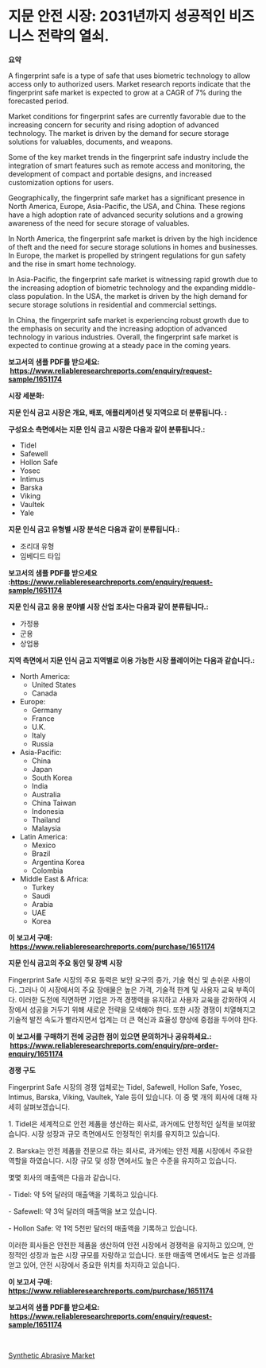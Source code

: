 <p><h1>지문 안전 시장: 2031년까지 성공적인 비즈니스 전략의 열쇠.</h1></p><p><strong>요약</strong></p>
<p><p>A fingerprint safe is a type of safe that uses biometric technology to allow access only to authorized users. Market research reports indicate that the fingerprint safe market is expected to grow at a CAGR of 7% during the forecasted period. </p><p>Market conditions for fingerprint safes are currently favorable due to the increasing concern for security and rising adoption of advanced technology. The market is driven by the demand for secure storage solutions for valuables, documents, and weapons. </p><p>Some of the key market trends in the fingerprint safe industry include the integration of smart features such as remote access and monitoring, the development of compact and portable designs, and increased customization options for users. </p><p>Geographically, the fingerprint safe market has a significant presence in North America, Europe, Asia-Pacific, the USA, and China. These regions have a high adoption rate of advanced security solutions and a growing awareness of the need for secure storage of valuables. </p><p>In North America, the fingerprint safe market is driven by the high incidence of theft and the need for secure storage solutions in homes and businesses. In Europe, the market is propelled by stringent regulations for gun safety and the rise in smart home technology. </p><p>In Asia-Pacific, the fingerprint safe market is witnessing rapid growth due to the increasing adoption of biometric technology and the expanding middle-class population. In the USA, the market is driven by the high demand for secure storage solutions in residential and commercial settings. </p><p>In China, the fingerprint safe market is experiencing robust growth due to the emphasis on security and the increasing adoption of advanced technology in various industries. Overall, the fingerprint safe market is expected to continue growing at a steady pace in the coming years.</p></p>
<p><strong>보고서의 샘플 PDF를 받으세요: &nbsp;<a href="https://www.reliableresearchreports.com/enquiry/request-sample/1651174">https://www.reliableresearchreports.com/enquiry/request-sample/1651174</a></strong></p>
<p><strong>시장 세분화:</strong></p>
<p><strong> 지문 인식 금고 시장은 개요, 배포, 애플리케이션 및 지역으로 더 분류됩니다. :</strong></p>
<p><strong>구성요소 측면에서는 지문 인식 금고 시장은 다음과 같이 분류됩니다.:</strong></p>
<p><ul><li>Tidel</li><li>Safewell</li><li>Hollon Safe</li><li>Yosec</li><li>Intimus</li><li>Barska</li><li>Viking</li><li>Vaultek</li><li>Yale</li></ul></p>
<p><strong> 지문 인식 금고 유형별 시장 분석은 다음과 같이 분류됩니다.:</strong></p>
<p><ul><li>조리대 유형</li><li>임베디드 타입</li></ul></p>
<p><strong>보고서의 샘플 PDF를 받으세요 :<a href="https://www.reliableresearchreports.com/enquiry/request-sample/1651174">https://www.reliableresearchreports.com/enquiry/request-sample/1651174</a></strong></p>
<p><strong> 지문 인식 금고 응용 분야별 시장 산업 조사는 다음과 같이 분류됩니다.:</strong></p>
<p><ul><li>가정용</li><li>군용</li><li>상업용</li></ul></p>
<p><strong>지역 측면에서 지문 인식 금고 지역별로 이용 가능한 시장 플레이어는 다음과 같습니다.:</strong></p>
<p><ul>
    <li>
        North America:
        <ul>
            <li>United States</li>
            <li>Canada</li>
        </ul>
    </li>
    <li>
        Europe:
        <ul>
            <li>Germany</li>
            <li>France</li>
            <li>U.K.</li>
            <li>Italy</li>
            <li>Russia</li>
        </ul>
    </li>
    <li>
        Asia-Pacific:
        <ul>
            <li>China</li>
            <li>Japan</li>
            <li>South Korea</li>
            <li>India</li>
            <li>Australia</li>
            <li>China Taiwan</li>
            <li>Indonesia</li>
            <li>Thailand</li>
            <li>Malaysia</li>
        </ul>
    </li>
    <li>
        Latin America:
        <ul>
            <li>Mexico</li>
            <li>Brazil</li>
            <li>Argentina Korea</li>
            <li>Colombia</li>
        </ul>
    </li>
    <li>
        Middle East & Africa:
        <ul>
            <li>Turkey</li>
            <li>Saudi</li>
            <li>Arabia</li>
            <li>UAE</li>
            <li>Korea</li>
        </ul>
    </li>
    </ul></p>
<p><strong>이 보고서 구매: &nbsp;<a href="https://www.reliableresearchreports.com/purchase/1651174">https://www.reliableresearchreports.com/purchase/1651174</a></strong></p>
<p><strong>지문 인식 금고의 주요 동인 및 장벽 시장</strong></p>
<p><p>Fingerprint Safe 시장의 주요 동력은 보안 요구의 증가, 기술 혁신 및 손쉬운 사용이다. 그러나 이 시장에서의 주요 장애물은 높은 가격, 기술적 한계 및 사용자 교육 부족이다. 이러한 도전에 직면하면 기업은 가격 경쟁력을 유지하고 사용자 교육을 강화하여 시장에서 성공을 거두기 위해 새로운 전략을 모색해야 한다. 또한 시장 경쟁이 치열해지고 기술적 발전 속도가 빨라지면서 업계는 더 큰 혁신과 효율성 향상에 중점을 두어야 한다.</p></p>
<p><strong>이 보고서를 구매하기 전에 궁금한 점이 있으면 문의하거나 공유하세요.: &nbsp;<a href="https://www.reliableresearchreports.com/enquiry/pre-order-enquiry/1651174">https://www.reliableresearchreports.com/enquiry/pre-order-enquiry/1651174</a></strong></p>
<p><strong>경쟁 구도</strong></p>
<p><p>Fingerprint Safe 시장의 경쟁 업체로는 Tidel, Safewell, Hollon Safe, Yosec, Intimus, Barska, Viking, Vaultek, Yale 등이 있습니다. 이 중 몇 개의 회사에 대해 자세히 살펴보겠습니다.</p><p>1. Tidel은 세계적으로 안전 제품을 생산하는 회사로, 과거에도 안정적인 실적을 보여왔습니다. 시장 성장과 규모 측면에서도 안정적인 위치를 유지하고 있습니다.</p><p>2. Barska는 안전 제품을 전문으로 하는 회사로, 과거에는 안전 제품 시장에서 주요한 역할을 하였습니다. 시장 규모 및 성장 면에서도 높은 수준을 유지하고 있습니다.</p><p>몇몇 회사의 매출액은 다음과 같습니다.</p><p>- Tidel: 약 5억 달러의 매출액을 기록하고 있습니다.</p><p>- Safewell: 약 3억 달러의 매출액을 보고 있습니다.</p><p>- Hollon Safe: 약 1억 5천만 달러의 매출액을 기록하고 있습니다.</p><p>이러한 회사들은 안전한 제품을 생산하여 안전 시장에서 경쟁력을 유지하고 있으며, 안정적인 성장과 높은 시장 규모를 자랑하고 있습니다. 또한 매출액 면에서도 높은 성과를 얻고 있어, 안전 시장에서 중요한 위치를 차지하고 있습니다.</p></p>
<p><strong>이 보고서 구매: &nbsp; <a href="https://www.reliableresearchreports.com/purchase/1651174">https://www.reliableresearchreports.com/purchase/1651174</a></strong></p>
<p><strong>보고서의 샘플 PDF를 받으세요: &nbsp;<a href="https://www.reliableresearchreports.com/enquiry/request-sample/1651174">https://www.reliableresearchreports.com/enquiry/request-sample/1651174</a></strong><strong></strong></p>
<p>&nbsp;</p>
<p><p><a href="https://cautious-neon-760.notion.site/Synthetic-Abrasive-Market-Offers-Provide-Insightful-Data-for-the-Time-Period-from-2024-to-2031-and-a-1b98cb9f09974d81881b5161ada404ea">Synthetic Abrasive Market</a></p></p>